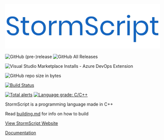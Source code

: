 ![](images/logo.png)

![GitHub (pre-)release](https://img.shields.io/github/release-pre/stormprograms/stormscript.svg)
![GitHub All Releases](https://img.shields.io/github/downloads/stormprograms/stormscript/total.svg)

![Visual Studio Marketplace Installs - Azure DevOps Extension](https://img.shields.io/visual-studio-marketplace/azure-devops/installs/total/stormprograms.stormscript.svg)

![GitHub repo size in bytes](https://img.shields.io/github/repo-size/stormprograms/stormscript.svg)

[![Build Status](https://dev.azure.com/alegosdude/stormscript/_apis/build/status/stormprograms.StormScript%20(1)?branchName=dev)](https://dev.azure.com/alegosdude/stormscript/_build/latest?definitionId=2?branchName=dev)

[![Total alerts](https://img.shields.io/lgtm/alerts/g/stormprograms/StormScript.svg?logo=lgtm&logoWidth=18)](https://lgtm.com/projects/g/stormprograms/StormScript/alerts/)
[![Language grade: C/C++](https://img.shields.io/lgtm/grade/cpp/g/stormprograms/StormScript.svg?logo=lgtm&logoWidth=18)](https://lgtm.com/projects/g/stormprograms/StormScript/context:cpp)

StormScript is a programming language made in C++

Read [building.md](docs/building.md) for info on how to build

[View  StormScript Website](https://stormscript.dev)

[Documentation](https://stormprograms.com/stormscript)
